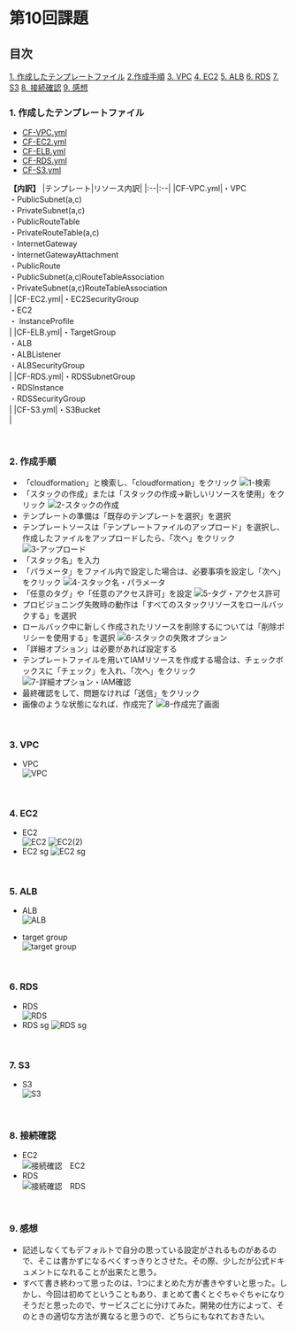 # 第10回課題
## 目次<!-- omit in toc -->
[1. 作成したテンプレートファイル](#1-作成したテンプレートファイル)
[2.作成手順](#2-作成手順)
[3. VPC](#3-vpc)
[4. EC2](#4-ec2)
[5. ALB](#5-alb)
[6. RDS](#6-rds)
[7. S3](#7-s3)
[8. 接続確認](#8-接続確認)
[9. 感想](#9-感想)

### 1. 作成したテンプレートファイル
- [CF-VPC.yml](CF-lecture10/CF-VPC.yml)
- [CF-EC2.yml](CF-lecture10/CF-EC2.yml)
- [CF-ELB.yml](CF-lecture10/CF-ELB.yml)
- [CF-RDS.yml](CF-lecture10/CF-RDS.yml)
- [CF-S3.yml](CF-lecture10/CF-S3.yml)

**【内訳】**
|テンプレート|リソース内訳|
|:--|:--|
|CF-VPC.yml|・VPC<br>・PublicSubnet(a,c)<br>・PrivateSubnet(a,c)<br>・PublicRouteTable<br>・PrivateRouteTable(a,c)<br>・InternetGateway<br>・InternetGatewayAttachment<br>・PublicRoute<br>・PublicSubnet(a,c)RouteTableAssociation<br>・PrivateSubnet(a,c)RouteTableAssociation<br>|
|CF-EC2.yml|・EC2SecurityGroup<br>・EC2<br>・ InstanceProfile<br>|
|CF-ELB.yml|・TargetGroup<br>・ALB<br>・ALBListener<br>・ALBSecurityGroup<br>|
|CF-RDS.yml|・RDSSubnetGroup<br>・RDSInstance<br>・RDSSecurityGroup<br>|
|CF-S3.yml|・S3Bucket<br>|

<br>

### 2. 作成手順
- 「cloudformation」と検索し、「cloudformation」をクリック
![1-検索](./images/lecture10-9.png)
- 「スタックの作成」または「スタックの作成→新しいリソースを使用」をクリック
![2-スタックの作成](./images/lecture10-10.png)
- テンプレートの準備は「既存のテンプレートを選択」を選択
- テンプレートソースは「テンプレートファイルのアップロード」を選択し、作成したファイルをアップロードしたら、「次へ」をクリック
![3-アップロード](./images/lecture10-11.png)
- 「スタック名」を入力
- 「パラメータ」をファイル内で設定した場合は、必要事項を設定し「次へ」をクリック
![4-スタック名・パラメータ](./images/lecture10-12.png)
- 「任意のタグ」や「任意のアクセス許可」を設定
![5-タグ・アクセス許可](./images/lecture10-13.png)
- プロビジョニング失敗時の動作は「すべてのスタックリソースをロールバックする」を選択
- ロールバック中に新しく作成されたリソースを削除するについては「削除ポリシーを使用する」を選択
![6-スタックの失敗オプション](./images/lecture10-14.png)
- 「詳細オプション」は必要があれば設定する
- テンプレートファイルを用いてIAMリソースを作成する場合は、チェックボックスに「チェック」を入れ、「次へ」をクリック
![7-詳細オプション・IAM確認](./images/lecture10-15.png)
- 最終確認をして、問題なければ「送信」をクリック
- 画像のような状態になれば、作成完了
![8-作成完了画面](./images/lecture10-16.png)
<br>

### 3. VPC
- VPC  
![VPC](images/lecture10-1.png)
 <br>
 
### 4. EC2
- EC2  
![EC2](images/lecture10-2.png)
![EC2(2)](images/lecture10-2(2).png)
- EC2 sg
![EC2 sg](images/lecture10-2(3).png)
<br>

### 5. ALB
- ALB  
![ALB](images/lecture10-3.png)

- target group  
![target group](images/lecture10-4.png)
<br>

### 6. RDS
- RDS  
![RDS](images/lecture10-5.png)
- RDS sg
![RDS sg](images/lecture10-5(2).png)
<br>

### 7. S3
- S3  
![S3](images/lecture10-6.png)
<br>
  
### 8. 接続確認
- EC2  
![接続確認　EC2](images/lecture10-7.png)
- RDS  
![接続確認　RDS](images/lecture10-8.png)
<br>
  
### 9. 感想
- 記述しなくてもデフォルトで自分の思っている設定がされるものがあるので、そこは書かずになるべくすっきりとさせた。その際、少しだが公式ドキュメントになれることが出来たと思う。
- すべて書き終わって思ったのは、1つにまとめた方が書きやすいと思った。しかし、今回は初めてということもあり、まとめて書くとぐちゃぐちゃになりそうだと思ったので、サービスごとに分けてみた。開発の仕方によって、そのときの適切な方法が異なると思うので、どちらにもなれておきたい。